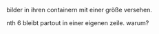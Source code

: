 bilder in ihren containern mit einer größe versehen.

nth 6 bleibt partout in einer eigenen zeile. warum?